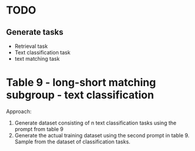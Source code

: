 # TODO

## Generate tasks
- Retrieval task
- Text classification task
- text matching task

# Table 9 - long-short matching subgroup - text classification
Approach:
1. Generate dataset consisting of n text classification tasks using the prompt from table 9
2. Generate the actual training dataset using the second prompt in table 9. Sample from the dataset of classification tasks.





